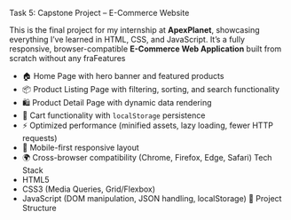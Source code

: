  Task 5: Capstone Project – E-Commerce Website

This is the final project for my internship at **ApexPlanet**, showcasing everything I’ve learned in HTML, CSS, and JavaScript. It’s a fully responsive, browser-compatible **E-Commerce Web Application** built from scratch without any fraFeatures

- 🏠 Home Page with hero banner and featured products
- 📦 Product Listing Page with filtering, sorting, and search functionality
- 🛍️ Product Detail Page with dynamic data rendering
- 🛒 Cart functionality with `localStorage` persistence
- ⚡ Optimized performance (minified assets, lazy loading, fewer HTTP requests)
- 📱 Mobile-first responsive layout
- 🌍 Cross-browser compatibility (Chrome, Firefox, Edge, Safari)
 Tech Stack
- HTML5  
- CSS3 (Media Queries, Grid/Flexbox)  
- JavaScript (DOM manipulation, JSON handling, localStorage)
📂 Project Structure

